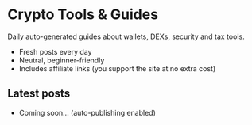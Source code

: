 # Crypto Tools & Guides

Daily auto-generated guides about wallets, DEXs, security and tax tools.

- Fresh posts every day
- Neutral, beginner-friendly
- Includes affiliate links (you support the site at no extra cost)

## Latest posts
- Coming soon... (auto-publishing enabled)
